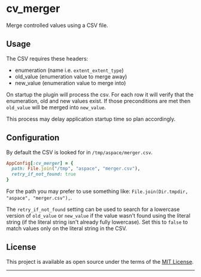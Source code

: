 # cv_merger

Merge controlled values using a CSV file.

## Usage

The CSV requires these headers:

- enumeration (name i.e. `extent_extent_type`)
- old_value (enumeration value to merge away)
- new_value (enumeration value to merge into)

On startup the plugin will process the csv. For each row it will
verify that the enumeration, old and new values exist. If those
preconditions are met then `old_value` will be merged into `new_value`.

This process may delay application startup time so plan accordingly.

## Configuration

By default the CSV is looked for in `/tmp/aspace/merger.csv`.

```ruby
AppConfig[:cv_merger] = {
  path: File.join("/tmp", "aspace", "merger.csv"),
  retry_if_not_found: true
}
```

For the path you may prefer to use something like: `File.join(Dir.tmpdir, "aspace", "merger.csv"),`.

The `retry_if_not_found` setting can be used to search for a lowercase
version of `old_value` or `new_value` if the value wasn't found using
the literal string (if the literal string isn't already fully lowercase).
Set this to `false` to match values only on the literal string in the CSV.

## License

This project is available as open source under the terms of the [MIT License](http://opensource.org/licenses/MIT).

---